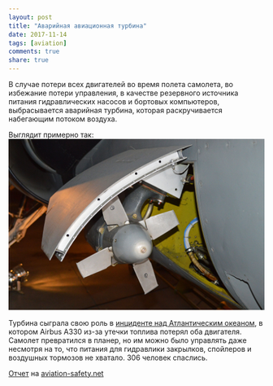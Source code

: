 ```yaml
---
layout: post
title: "Аварийная авиационная турбина"
date: 2017-11-14
tags: [aviation]
comments: true
share: true
---
```


В случае потери всех двигателей во время полета самолета, во избежание потери управления, в качестве резервного 
источника питания гидравлических насосов и бортовых компьютеров, выбрасывается аварийная турбина, которая раскручивается
набегающим потоком воздуха.

Выглядит примерно так: 
![image](/images/ram-air-rurbine/Ram_Air_Turbine_on_F-104S_Starfighter.jpg)

Турбина сыграла свою роль в [инциденте над Атлантическим океаном](https://ru.wikipedia.org/wiki/%D0%98%D0%BD%D1%86%D0%B8%D0%B4%D0%B5%D0%BD%D1%82_%D1%81_A330_%D0%BD%D0%B0%D0%B4_%D0%90%D1%82%D0%BB%D0%B0%D0%BD%D1%82%D0%B8%D0%BA%D0%BE%D0%B9), в котором Airbus A330 из-за
утечки топлива потерял оба двигателя. Самолет превратился в планер, но им можно было управлять даже несмотря на то, 
что питания для гидравлики закрылков, спойлеров и воздушных тормозов не хватало.
306 человек спаслись.

[Отчет](http://aviation-safety.net/database/record.php?id=20010824-1) на [aviation-safety.net](https://aviation-safety.net)

